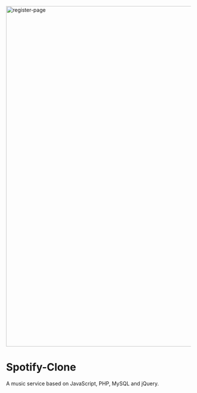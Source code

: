 <img width="926" alt="register-page" src="https://user-images.githubusercontent.com/20265633/38648487-7723b816-3dbf-11e8-972c-716b07be334a.PNG">

# Spotify-Clone

A music service based on JavaScript, PHP, MySQL and jQuery.
